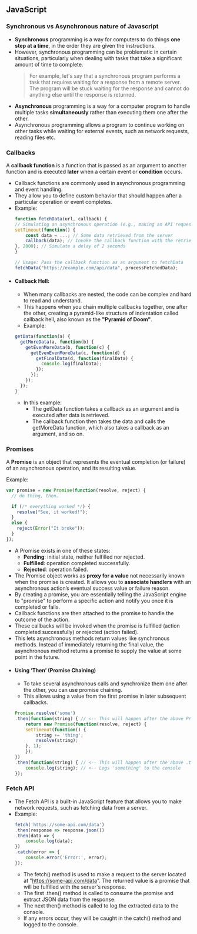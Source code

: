 ## JavaScript

### Synchronous vs Asynchronous nature of Javascript
- **Synchronous** programming is a way for computers to do things **one step at a time**, in the order they are given the instructions.
- However, synchronous programming can be problematic in certain situations, particularly when dealing with tasks that take a significant amount of time to complete.
	> For example, let's say that a synchronous program performs a task that requires waiting for a response from a remote server. The program will be stuck waiting for the response and cannot do anything else until the response is returned.
- **Asynchronous** programming is a way for a computer program to handle multiple tasks **simultaneously** rather than executing them one after the other.
- Asynchronous programming allows a program to continue working on other tasks while waiting for external events, such as network requests, reading files etc.
### Callbacks
A **callback function** is a function that is passed as an argument to another function and is executed **later** when a certain event or **condition** occurs.
- Callback functions are commonly used in asynchronous programming and event handling. 
- They allow you to define custom behavior that should happen after a particular operation or event completes.
- Example:
    ```js
    function fetchData(url, callback) {
    // Simulating an asynchronous operation (e.g., making an API request)
    setTimeout(function() {
        const data = ...; // Some data retrieved from the server
        callback(data); // Invoke the callback function with the retrieved data
    }, 2000); // Simulate a delay of 2 seconds
    }

    // Usage: Pass the callback function as an argument to fetchData
    fetchData("https://example.com/api/data", processFetchedData);
    ```
- #### Callback Hell:
    - When many callbacks are nested, the code can be complex and hard to read and understand.
    - This happens when you chain multiple callbacks together, one after the other, creating a pyramid-like structure of indentation called callback hell, also known as the **"Pyramid of Doom"**.
    - Example:
    ```js
    getData(function(a) {
      getMoreData(a, function(b) {
        getEvenMoreData(b, function(c) {
          getEvenEvenMoreData(c, function(d) {
            getFinalData(d, function(finalData) {
              console.log(finalData);
            });
          });
        });
      });
    }
    ```
    - In this example:
        - The getData function takes a callback as an argument and is executed after data is retrieved.
        - The callback function then takes the data and calls the getMoreData function, which also takes a callback as an argument, and so on.
### Promises
A **Promise** is an object that represents the eventual completion (or failure) of an asynchronous operation, and its resulting value.

Example:
```js
var promise = new Promise(function(resolve, reject) {
  // do thing, then…

  if (/* everything worked */) {
    resolve("See, it worked!");
  }
  else {
    reject(Error("It broke"));
  }
});
```
- A Promise exists in one of these states:
    - **Pending**: initial state, neither fulfilled nor rejected.
    - **Fulfilled**: operation completed successfully.
    - **Rejected**: operation failed.
- The Promise object works as **proxy for a value** not necessarily known when the promise is created. It allows you to **associate handlers** with an asynchronous action’s eventual success value or failure reason.
- By creating a promise, you are essentially telling the JavaScript engine to "promise" to perform a specific action and notify you once it is completed or fails.
- Callback functions are then attached to the promise to handle the outcome of the action. 
- These callbacks will be invoked when the promise is fulfilled (action completed successfully) or rejected (action failed).
- This lets asynchronous methods return values like synchronous methods. Instead of immediately returning the final value, the asynchronous method returns a promise to supply the value at some point in the future.
- #### Using ‘Then’ (Promise Chaining)
    - To take several asynchronous calls and synchronize them one after the other, you can use promise chaining. 
    - This allows using a value from the first promise in later subsequent callbacks.
    ```js
    Promise.resolve('some')
    .then(function(string) { // <-- This will happen after the above Promise resolves (returning the value 'some')
        return new Promise(function(resolve, reject) {
        setTimeout(function() {
            string += 'thing';
            resolve(string);
        }, 1);
        });
    })
    .then(function(string) { // <-- This will happen after the above .then's new Promise resolves
        console.log(string); // <-- Logs 'something' to the console
    });
    ```
### Fetch API
- The Fetch API is a built-in JavaScript feature that allows you to make network requests, such as fetching data from a server.
- Example:
    ```js
    fetch('https://some-api.com/data')
    .then(response => response.json())
    .then(data => {
        console.log(data);
    })
    .catch(error => {
        console.error('Error:', error);
    });
    ```
    - The fetch() method is used to make a request to the server located at "https://some-api.com/data". The returned value is a promise that will be fulfilled with the server's response.
    - The first .then() method is called to consume the promise and extract JSON data from the response.
    - The next then() method is called to log the extracted data to the console.
    - If any errors occur, they will be caught in the catch() method and logged to the console.